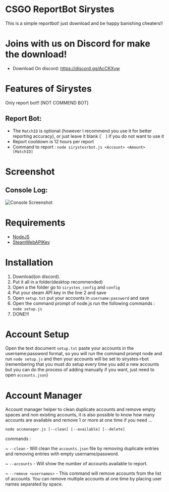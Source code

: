 # CSGO ReportBot Sirystes

This is a simple reportbot! just download and be happy banishing cheaters!!

# Joins with us on Discord for make the download!

- Download On discord: https://discord.gg/AcCKXyw


# Features of Sirystes

Only report bot!! [NOT COMMEND BOT]


## Report Bot:

- The `MatchID` is optional (however I recommend you use it for better reporting accuracy), or just leave it blank (` `` ``) if you do not want to use it
- Report cooldown is 12 hours per report
- Command to report : `node sirystesrbot.js <Account> <Amount> [MatchID]`

# Screenshot

## Console Log:

![Console Screenshot](./eB6cZqL.gif)

# Requirements

- [NodeJS](https://nodejs.org/)
- [SteamWebAPIKey](https://steamcommunity.com/dev/apikey)

# Installation

1. Download(on discord).
2. Put it all in a folder(desktop recommended)
3. Open a the folder go to `sirystes_config` and `config`
4. Put your steam API key in the line 2 and save
5. Open `setup.txt` put your accounts in `username:password` and save
6. Open the command prompt of node.js run the following commands : `node setup.js`
7. DONE!!!


# Account Setup

Open the text document `setup.txt` paste your accounts in the username:password format, so you will run the command prompt node and run
`node setup.js` and then your accounts will be set to sirystes-rbot (remembering that you must do setup every time you add a new accounts but you can do the process of adding manually if you want, just need to open `accounts.json`)


# Account Manager

Account manager helper to clean duplicate accounts and remove empty spaces and non existing accounts, it is also possible to know how many accounts are available and remove 1 or more at one time if you need ...

`node accmanager.js [--clean] [--available] [--delete]`

commands :

~ `--clean` - Will clean the `accounts.json` file by removing duplicate entries and removing entries with empty username/password.

~ `--accounts` - Will show the number of accounts available to report.

~ `--remove <usernames>` - This command will remove accounts from the list of accounts. You can remove multiple accounts at one time by placing user names separated by space.

